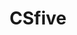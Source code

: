 ---
layout: home

title: CSfive
titleTemplate: 知识库

hero:
  name: CSfive
  text: 计算机废物的自学之路
  # TODO 修改
  actions:
    - theme: brand
      text: 开始阅读
      link: /cs/intro
    - theme: alt
      text: GitHub
      link: https://github.com/csfive/docs
  image:
    src: /logo.svg
    alt: logo

features:
  - title: 🖥️ 计算机
    details: 计算机公开课和一些经典书籍
  - title: ➗ 数学
    details: 计算机相关数学
  - title: 🛠️ 工具
    details: 一些有用工具，如 Makefile 等
---